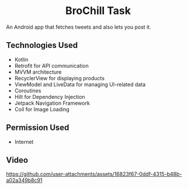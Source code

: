 <h1 align = "center">BroChill Task</h1>

An Android app that fetches tweets and also lets you post it.

 ## Technologies Used
- Kotlin
- Retrofit for API communication
- MVVM architecture
- RecyclerView for displaying products
- ViewModel and LiveData for managing UI-related data
- Coroutines
- Hilt for Dependency Injection
- Jetpack Navigation Framework
- Coil for Image Loading

## Permission Used
- Internet

## Video


https://github.com/user-attachments/assets/16823f67-0ddf-4315-b48b-a02a349b8c91

